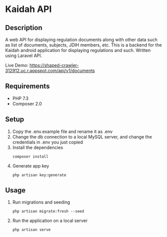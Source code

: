 # Kaidah API

## Description
A web API for displaying regulation documents along with other data such as list of documents, subjects, JDIH members, etc. This is a backend for the Kaidah android application for displaying regulations and such. Written using Laravel API.

Live Demo: https://shaped-crawler-312912.uc.r.appspot.com/api/v1/documents

## Requirements
- PHP 7.3
- Composer 2.0

## Setup
1. Copy the .env.example file and rename it as .env
2. Change the db connection to a local MySQL server, and change the credentials in .env you just copied
3. Install the dependencies
    ```
    composer install
    ```
4. Generate app key
    ```
    php artisan key:generate
    ```

## Usage
1. Run migrations and seeding
    ```
    php artisan migrate:fresh --seed
    ```
2. Run the application on a local server
    ```
    php artisan serve
    ```